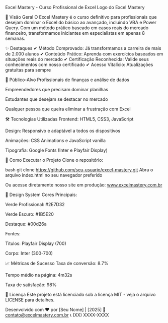 Excel Mastery - Curso Profissional de Excel
Logo do Excel Mastery

📌 Visão Geral
O Excel Mastery é o curso definitivo para profissionais que desejam dominar o Excel do básico ao avançado, incluindo VBA e Power Query. Com um método prático baseado em casos reais do mercado financeiro, transformamos iniciantes em especialistas em apenas 8 semanas.

✨ Destaques
✔ Método Comprovado: Já transformamos a carreira de mais de 2.000 alunos
✔ Conteúdo Prático: Aprenda com exercícios baseados em situações reais do mercado
✔ Certificação Reconhecida: Valide seus conhecimentos com nosso certificado
✔ Acesso Vitalício: Atualizações gratuitas para sempre

🎯 Público-Alvo
Profissionais de finanças e análise de dados

Empreendedores que precisam dominar planilhas

Estudantes que desejam se destacar no mercado

Qualquer pessoa que queira eliminar a frustração com Excel

🛠 Tecnologias Utilizadas
Frontend: HTML5, CSS3, JavaScript

Design: Responsivo e adaptável a todos os dispositivos

Animações: CSS Animations e JavaScript vanilla

Tipografia: Google Fonts (Inter e Playfair Display)

🚀 Como Executar o Projeto
Clone o repositório:

bash
git clone https://github.com/seu-usuario/excel-mastery.git
Abra o arquivo index.html no seu navegador preferido

Ou acesse diretamente nosso site em produção: www.excelmastery.com.br

🎨 Design System
Cores Principais:

Verde Profissional: #2E7D32

Verde Escuro: #1B5E20

Destaque: #00d26a

Fontes:

Títulos: Playfair Display (700)

Corpo: Inter (300-700)

📈 Métricas de Sucesso
Taxa de conversão: 8.7%

Tempo médio na página: 4m32s

Taxa de satisfação: 98%

📝 Licença
Este projeto está licenciado sob a licença MIT - veja o arquivo LICENSE para detalhes.

Desenvolvido com ❤️ por [Seu Nome] | [2025]
📧 contato@excelmastery.com.br
📞 (XX) XXXX-XXXX
